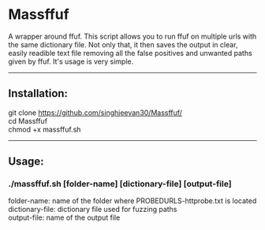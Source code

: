 # Massffuf
A wrapper around ffuf.
This script allows you to run ffuf on multiple urls with the same dictionary file.
Not only that, it then saves the output in clear, easily readible text file removing all the false positives and unwanted paths given by ffuf.
It's usage is very simple.

---

## Installation:
git clone https://github.com/singhjeevan30/Massffuf/  
cd Massffuf  
chmod +x massffuf.sh  

---

## Usage:

### ./massffuf.sh [folder-name] [dictionary-file] [output-file]

folder-name:       name of the folder where PROBEDURLS-httprobe.txt is located  
dictionary-file:   dictionary file used for fuzzing paths  
output-file:       name of the output file  
